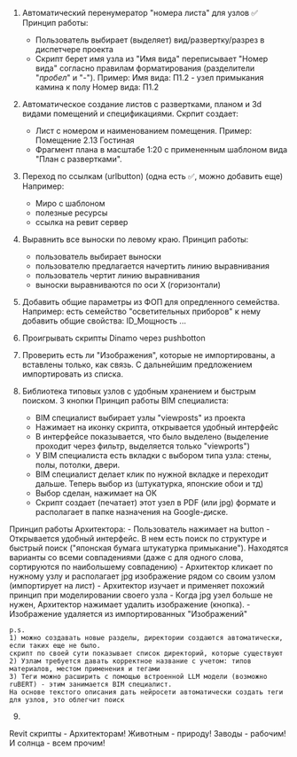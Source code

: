 

1) Автоматический перенумератор "номера листа" для узлов ✅
Принцип работы:
    - Пользователь выбирает (выделяет) вид/развертку/разрез в диспетчере проекта
    - Скрипт берет имя узла из "Имя вида" переписывает "Номер вида" согласно
    правилам форматирования (разделители "_пробел_" и "-"). 
    Пример:
    Имя вида:   П1.2 - узел примыкания камина к полу
    Номер вида: П1.2

2) Автоматическое создание листов с развертками, планом и 3d видами помещений и спецификациями.
Скрпит создает:
    - Лист с номером и наименованием помещения. Пример: Помещение 2.13 Гостиная
    - Фрагмент плана в масштабе 1:20 с примененным шаблоном вида "План с развертками".
    
3) Переход по ссылкам (urlbutton) (одна есть ✅, можно добавить еще)
Например:
    - Миро с шаблоном
    - полезные ресурсы
    - ссылка на ревит сервер

4) Выравнить все выноски по левому краю. 
Принцип работы: 
    - пользователь выбирает выноски
    - пользователю предлагается начертить линию выравнивания
    - пользователь чертит линию выравнивания
    - выноски выравниваются по оси X (горизонтали)

5) Добавить общие параметры из ФОП для опредленного семейства.
Например: есть семейство "осветительных приборов" к нему добавить общие свойства: ID_Мощность ...

6) Проигрывать скрипты Dinamo через pushbotton

7) Проверить есть ли "Изображения", которые не импортированы, а вставлены только, как связь. 
С дальнейшим предложением импортировать из списка.

8) Библиотека типовых узлов с удобным хранением и быстрым поиском. 3 кнопки
Принцип работы BIM специалиста:
    - BIM специалист выбирает узлы "viewposts" из проекта
    - Нажимает на иконку скрипта, открывается удобный интерфейс
    - В интерфейсе показывается, что было выделено (выделение проходит через фильтр, выделяется только "viewports")
    - У BIM специалиста есть вкладки с выбором типа узла: стены, полы, потолки, двери.
    - BIM специалист делает клик по нужной вкладке и переходит дальше. Теперь выбор из (штукатурка, японские обои и тд)
    - Выбор сделан, нажимает на ОК
    - Скрипт создает (печатает) этот узел в PDF (или jpg) формате и располагает в папке назначения на Google-диске.

Принцип работы Архитектора:
    - Пользователь нажимает на button
    - Открывается удобный интерфейс. В нем есть поиск по структуре и быстрый поиск ("японская бумага штукатурка примыкание").
    Находятся варианты со всеми совпадениями (даже с для одного слова, сортируются по наибольшему совпадению)
    - Архитектор кликает по нужному узлу и располагает jpg изображение рядом со своим узлом (импортирует на лист)
    - Архитектор изучает и применяет похожий принцип при моделировании своего узла
    - Когда jpg узел больше не нужен, Архитектор нажимает удалить изображение (кнопка).
    - Изображение удаляется из импортированных "Изображений"

    p.s. 
    1) можно создавать новые разделы, директории создаются автоматически, если таких еще не было. 
    скрипт по своей сути показывает список директорий, которые существуют
    2) Узлам требуется давать корректное название с учетом: типов материалов, местом применения и тегами
    3) Теги можно расширить с помощью встроенной LLM модели (возможно ruBERT) - этим занимается BIM специалист.
    На основе текстого описания дать нейросети автоматически создать теги для узлов, это облегчит поиск


9) 


Revit скрипты - Архитекторам!
Животным - природу!
Заводы - рабочим!
И солнца - всем прочим!
